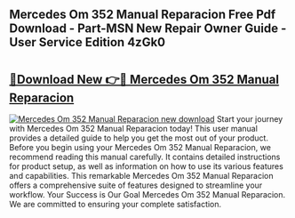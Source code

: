 ## Mercedes Om 352 Manual Reparacion Free Pdf Download - Part-MSN New Repair Owner Guide - User Service Edition 4zGk0

# <h2><a href="http://bc82819.oget.top/?id=Mercedes+Om+352+Manual+Reparacion">🔗Download New 👉🔴 Mercedes Om 352 Manual Reparacion</a></h2>

[![Mercedes Om 352 Manual Reparacion new download](https://i.imgur.com/5g1atiW.png)](http://bc82819.oget.top/?id=Mercedes+Om+352+Manual+Reparacion)
Start your journey with Mercedes Om 352 Manual Reparacion today! This user manual provides a detailed guide to help you get the most out of your product. Before you begin using your Mercedes Om 352 Manual Reparacion, we recommend reading this manual carefully. It contains detailed instructions for product setup, as well as information on how to use its various features and capabilities. This remarkable Mercedes Om 352 Manual Reparacion offers a comprehensive suite of features designed to streamline your workflow. Your Success is Our Goal Mercedes Om 352 Manual Reparacion. We are committed to ensuring your complete satisfaction.
